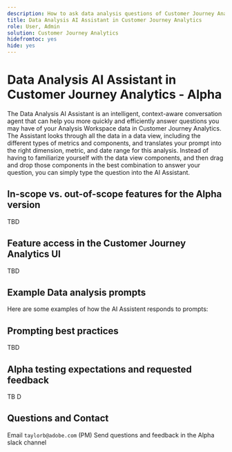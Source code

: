 ```yaml
---
description: How to ask data analysis questions of Customer Journey Analytics documentation
title: Data Analysis AI Assistant in Customer Journey Analytics
role: User, Admin
solution: Customer Journey Analytics
hidefromtoc: yes
hide: yes
---
```


# Data Analysis AI Assistant in Customer Journey Analytics - Alpha

The Data Analysis AI Assistant is an intelligent, context-aware conversation agent that can help you more quickly and efficiently answer questions you may have of your Analysis Workspace data in Customer Journey Analytics. The Assistant looks through all the data in a data view, including the different types of metrics and components, and translates your prompt into the right dimension, metric, and date range for this analysis. Instead of having to familiarize yourself with the data view components, and then drag and drop those components in the best combination to answer your question, you can simply type the question into the AI Assistant. 

## In-scope vs. out-of-scope features for the Alpha version

TBD

## Feature access in the Customer Journey Analytics UI

TBD

## Example Data analysis prompts

Here are some examples of how the AI Assistent responds to prompts:

## Prompting best practices

TBD

## Alpha testing expectations and requested feedback

TB D

## Questions and Contact

Email `taylorb@adobe.com` (PM)
Send questions and feedback in the Alpha slack channel




